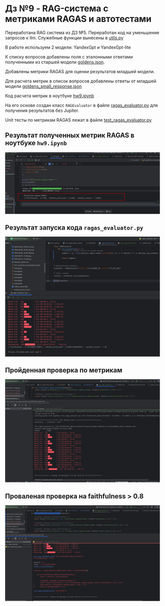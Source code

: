 # Дз №9 - RAG-система с метриками RAGAS и автотестами 


Переработана RAG система из ДЗ №5. Переработан код на уменьшение запросов к llm. Служебные функции вынесены в [utils.py](src/utils.py)

В работе используем 2 модели: YandexGpt и YandexGpt-lite

К списку вопросов добавлены поля с эталонными ответами полученными из старшей модели [goldens.json](tests/goldens.json). 

Добавлены метрики RAGAS для оценки результатов младшей модели.

Для расчета метрик в список вопросов добавлены ответы от младшей модели [goldens_small_response.json](tests/goldens_small_response.json)

Код расчета метрик в ноутбуке  [hw9.ipynb](hw9.ipynb)

На его основе создан класс `RAGEvaluator` в файле [ragas_evaluator.py](ragas_evaluator.py) для получения результатов без Jupiter.


Unit тесты по метрикам RAGAS лежат в файле [test_ragas_evaluator.py](test_ragas_evaluator.py)


## Результат полученных метрик RAGAS в ноутбуке `hw9.ipynb`

![2025-10-19_17-59.png](2025-10-19_17-59.png)


## Результат запуска кода `ragas_evaluator.py`

![2025-10-19_17-52.png](2025-10-19_17-52.png)


## Пройденная проверка по метрикам

![2025-10-19_18-10.png](2025-10-19_18-10.png)

## Проваленая проверка на faithfulness > 0.8

![2025-10-19_18-07.png](2025-10-19_18-07.png)